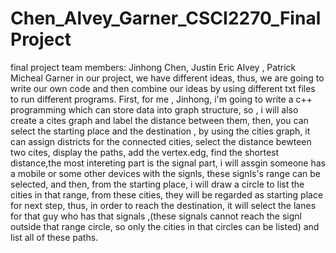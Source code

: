 # Chen_Alvey_Garner_CSCI2270_FinalProject
final project
team members: Jinhong Chen, Justin Eric Alvey , Patrick Micheal Garner
in our project, we have different ideas, thus, we are going to write our own 
code and then combine our ideas by using different txt files to run different programs.
 First, for me , Jinhong, i'm going to write a c++ programming which can store 
data into graph structure, so , i will also create a cites graph and label the 
distance between them, then, you can select the starting place and the destination
, by using the cities graph, it can assign districts for the connected cities, 
select the distance bewteen two cites, display the paths, add the vertex.edg, find 
the shortest distance,the most intereting part is the signal part, i will assgin 
someone has a mobile or some other devices with the signls, these signls's range can 
be selected, and then, from the starting place, i will draw a circle to list the 
cities in that range, from these cities, they will be regarded as starting place 
for next step, thus, in order to reach the destination, it will select the lanes 
for that guy who has that signals ,(these signals cannot reach the signl outside that 
range circle, so only the cities in that circles can be listed) and list all of these 
paths. 
